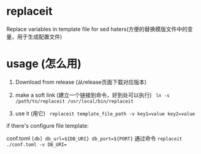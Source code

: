 # replaceit
Replace variables in template file for sed haters(方便的替换模版文件中的变量，用于生成配置文件)

# usage (怎么用)

1. Download from release (从release页面下载对应版本)
   
2. make a soft link (建立一个链接到命令，好到处可以执行)
    ` ln -s /path/to/replaceit /usr/local/bin/replaceit`
   
3. use it (用它)
    ` replaceit template_file_path -v key1=value key2=value`

if there's configure file template:

conf.toml
    `
    [db]
    db_url=${DB_URI}
    db_port=${PORT}
    `
通过命令 `replaceit ./conf.toml -v DB_URI=`
